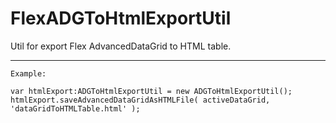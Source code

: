 # FlexADGToHtmlExportUtil

  Util for export Flex AdvancedDataGrid to HTML table.
  
-------------------
	Example:
	
	var htmlExport:ADGToHtmlExportUtil = new ADGToHtmlExportUtil();
	htmlExport.saveAdvancedDataGridAsHTMLFile( activeDataGrid, 'dataGridToHTMLTable.html' );
	
